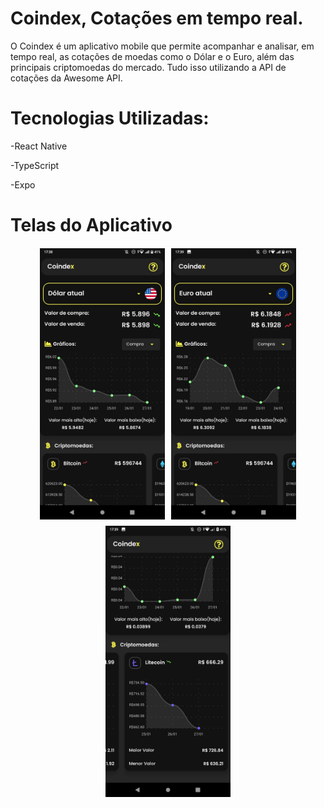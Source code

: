 <h1>Coindex, Cotações em tempo real.</h1>

<p>O Coindex é um aplicativo mobile que permite acompanhar e analisar, em tempo real, as cotações de moedas como o Dólar e o Euro, além das principais criptomoedas do mercado. 
Tudo isso utilizando a API de cotações da Awesome API.</p>

<h1>Tecnologias Utilizadas:</h1>
<p>-React Native</p>
<p>-TypeScript</p>
<p>-Expo</p>

<h1>Telas do Aplicativo</h1>

  <div style="display: flex; flex-wrap: wrap; gap: 10px; justify-content: center; margin-top: 20px;">
        <img src="https://github.com/Vinidevkz/Coindex-App/blob/main/src/screenshots/1.jpeg" alt="Tela inicial" style="width: 200px; height: auto;">
        <img src="https://github.com/Vinidevkz/Coindex-App/blob/main/src/screenshots/3.jpeg" alt="Perfil" style="width: 200px; height: auto;">
        <img src="https://github.com/Vinidevkz/Coindex-App/blob/main/src/screenshots/6.jpeg" alt="Menu de configurações" style="width: 200px; height: auto;">
  </div>

